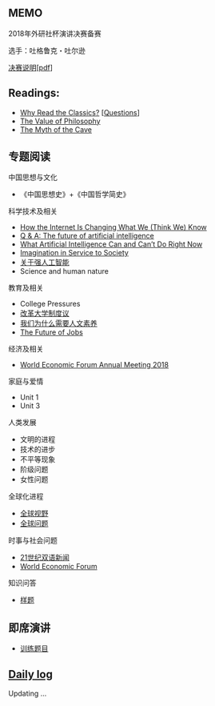 ## MEMO
2018年外研社杯演讲决赛备赛

选手：吐格鲁克・吐尔逊

[决赛说明](http://uchallenge.unipus.cn/2018/constitution/speaking/447640.shtml)[[pdf](docs/fltrp2018_final.pdf)]

## Readings:

+ [Why Read the Classics?](docs/readings/Why_Read_the_Classics.pdf) [[Questions](docs/misc/classics_questions)]
+ [The Value of Philosophy](docs/readings/The_Value_of_Philosophy.pdf)
+ [The Myth of the Cave](docs/readings/The_Myth_of_the_Cave.pdf)

## 专题阅读

中国思想与文化
+ 《中国思想史》+《中国哲学简史》

科学技术及相关
+ [How the Internet Is Changing What We (Think We) Know](http://www.larrysanger.org/hownetchangesknowledge.html)
+ [Q & A: The future of artificial intelligence](https://people.eecs.berkeley.edu/~russell/temp/q-and-a.html)
+ [What Artificial Intelligence Can and Can’t Do Right Now](https://hbr.org/2016/11/what-artificial-intelligence-can-and-cant-do-right-now)
+ [Imagination in Service to Society](docs/readings/liucixin)
+ [关于强人工智能](https://www.leiphone.com/news/201801/i3y36GjA4SdwpGuC.html)
+ Science and human nature

教育及相关
+ College Pressures
+ [改革大学制度议](docs/readings/钱穆_改革大学制度议.pdf)
+ [我们为什么需要人文素养](docs/readings/龙应台_我们为什么需要人文素养.pdf)
+ [The Future of Jobs](docs/readings/WEF_Future_of_Jobs_2018.pdf)

经济及相关
+ [World Economic Forum Annual Meeting 2018](https://www.weforum.org/events/world-economic-forum-annual-meeting-2018)

家庭与爱情
+ Unit 1
+ Unit 3

人类发展
+ 文明的进程
+ 技术的进步
+ 不平等现象
+ 阶级问题
+ 女性问题

全球化进程
+ [全球视野](docs/misc/globe)
+ [全球问题](docs/readings/Global_Issues.pdf)

时事与社会问题
+ [21世纪双语新闻](https://www.i21st.cn/story/index_1.html)
+ [World Economic Forum](https://www.weforum.org/)

知识问答
+ [样题](docs/fltrp_quiz_samples.pdf)

## 即席演讲
+ [训练题目](docs/misc/impromptu)

## [Daily log](docs/misc/fltrp_2018_log)

Updating ...
